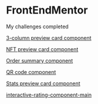 # FrontEndMentor

My challenges completed
 
<a href="https://raffaew.github.io/FrontEndMentor/3-column-preview-card-component-main/" target="_blank" >3-column preview card component</a>

<a href="https://raffaew.github.io/FrontEndMentor/nft-preview-card-component-main/" target="_blank" >NFT preview card component</a>

<a href="https://raffaew.github.io/FrontEndMentor/order-summary-component-main/" target="_blank" >Order summary component</a>

<a href="https://raffaew.github.io/FrontEndMentor/qr-code-component-main/" target="_blank" >QR code component</a>

<a href="https://raffaew.github.io/FrontEndMentor/stats-preview-card-component-main/" target="_blank" >Stats preview card component</a>

<a href="https://raffaew.github.io/FrontEndMentor/interactive-rating-component-main/" target="_blank" >interactive-rating-component-main</a>
